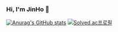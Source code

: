 
### Hi, I'm JinHo 👋

[![Anurag's GitHub stats](https://github-readme-stats.vercel.app/api?username=jeongjaino&show_icons=true&theme=radical)](https://github.com/jeongjaino/github-readme-stats)
[![Solved.ac프로필](http://mazassumnida.wtf/api/generate_badge?boj=akgk155)](https://solved.ac/akgk155)
